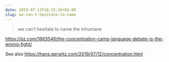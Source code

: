 ```yaml
---
date: 2019-07-13T18:12:26+02:00
slug: we-can-t-hesitate-to-name
---
```

> we can’t hesitate to name the inhumane

https://qz.com/1663546/the-concentration-camp-language-debate-is-the-wrong-fight/

See also https://hans.gerwitz.com/2019/07/12/concentration.html

